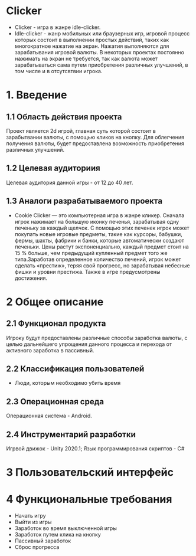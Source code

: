 # Clicker
- Clicker - игра в жанре idle-clicker.
- Idle-clicker - жанр мобильных или браузерных игр, игровой процесс которых состоит в выполнении простых действий, таких как многократное нажатие на экран. Нажатия выполняются для зарабатывания игровой валюты. В некоторых проектах постоянно нажимать на экран не требуется, так как валюта может зарабатываться сама путем приобретения различных улучшений, в том числе и в отсутсвтвии игрока.  
# 1. Введение
## 1.1 Область действия проекта
Проект является 2d игрой, главная суть которой состоит в зарабытвании валюты, с помощью кликов на кнопку. Для облегчения получения валюты, будет предоставлена возможность приобретения различных улучшений.
## 1.2 Целевая аудиториия
Целевая аудитория данной игры - от 12 до 40 лет.
## 1.3  Аналоги разрабатываемого проекта
- Cookie Clicker — это компьютерная игра в жанре кликер. Сначала игрок нажимает на большую иконку печенья, зарабатывая одну печеньку за каждый щелчок. С помощью этих печенек игрок может покупать новые игровые предметы, такие как курсоры, бабушки, фермы, шахты, фабрики и банки, которые автоматически создают печеньки. Цены растут экспоненциально, каждый предмет стоит на 15 % больше, чем предыдущий купленный предмет того же типа.Заработав определенное количество печений, игрок может сделать «престиж», теряя свой прогресс, но зарабатывая небесные фишки и уровни престижа. Также в игре предусмотрены достижения. 
# 2 Общее описание
## 2.1 Функционал продукта
Игроку будут предоставлены различные способы заработка валюты, с целью дальнейшего упрощения данного процесса и перехода от активного заработка в пассивный.
## 2.2 Классификация пользователей
- Люди, которым необходимо убить время
## 2.3 Операционная среда
Операционная система - Android.
## 2.4 Инструментарий разработки
Игрвой движок - Unity 2020.1;
Язык программирования скриптов - C#
# 3 Пользовательский интерфейс
# 4 Функциональные требования 
- Начать игру
- Выйти из игры
- Заработок во время выключенной игры
- Заработок путем клика на кнопку
- Пассивный заработок
- Сброс прогресса



